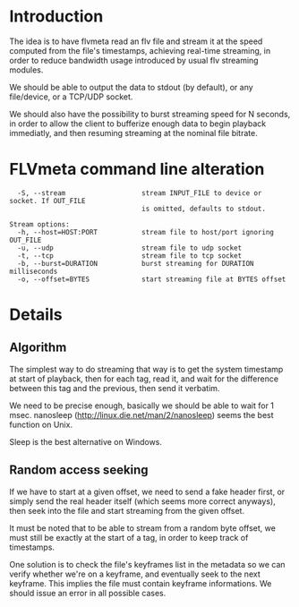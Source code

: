 # Introduction #

The idea is to have flvmeta read an flv file and stream it at the speed computed from the file's timestamps, achieving real-time streaming, in order to reduce bandwidth usage introduced by usual flv streaming modules.

We should be able to output the data to stdout (by default), or any file/device, or a TCP/UDP socket.

We should also have the possibility to burst streaming speed for N seconds, in order to allow the client to bufferize enough data to begin playback immediatly, and then resuming streaming at the nominal file bitrate.

# FLVmeta command line alteration #

```
  -S, --stream                   stream INPUT_FILE to device or socket. If OUT_FILE
                                 is omitted, defaults to stdout.

Stream options:
  -h, --host=HOST:PORT           stream file to host/port ignoring OUT_FILE
  -u, --udp                      stream file to udp socket
  -t, --tcp                      stream file to tcp socket
  -b, --burst=DURATION           burst streaming for DURATION milliseconds
  -o, --offset=BYTES             start streaming file at BYTES offset 
```

# Details #

## Algorithm ##

The simplest way to do streaming that way is to get the system timestamp at start of playback, then for each tag, read it, and wait for the difference between this tag and the previous, then send it verbatim.

We need to be precise enough, basically we should be able to wait for 1 msec. nanosleep (http://linux.die.net/man/2/nanosleep) seems the best function on Unix.

Sleep is the best alternative on Windows.

## Random access seeking ##

If we have to start at a given offset, we need to send a fake header first, or simply send the real header itself (which seems more correct anyways), then seek into the file and start streaming from the given offset.

It must be noted that to be able to stream from a random byte offset, we must still be exactly at the start of a tag, in order to keep track of timestamps.

One solution is to check the file's keyframes list in the metadata so we can verify whether we're on a keyframe, and eventually seek to the next keyframe.
This implies the file must contain keyframe informations.
We should issue an error in all possible cases.